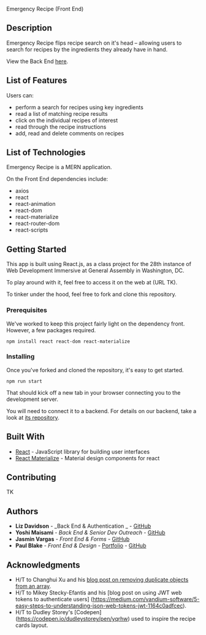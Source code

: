 Emergency Recipe (Front End)

## Description

Emergency Recipe flips recipe search on it's head – allowing users to search for recipes by the ingredients they already have in hand.

View the Back End [here](https://github.com/ldavidson45/emergency-recipe-back).

## List of Features

Users can:

- perform a search for recipes using key ingredients
- read a list of matching recipe results
- click on the individual recipes of interest
- read through the recipe instructions
- add, read and delete comments on recipes

## List of Technologies

Emergency Recipe is a MERN application.

On the Front End dependencies include:

- axios
- react
- react-animation
- react-dom
- react-materialize
- react-router-dom
- react-scripts

## Getting Started

This app is built using React.js, as a class project for the 28th instance of Web Development Immersive at General Assembly in Washington, DC.

To play around with it, feel free to access it on the web at (URL TK).

To tinker under the hood, feel free to fork and clone this repository.

### Prerequisites

We've worked to keep this project fairly light on the dependency front. However, a few packages required.

```
npm install react react-dom react-materialize
```

### Installing

Once you've forked and cloned the repository, it's easy to get started.

```
npm run start
```

That should kick off a new tab in your browser connecting you to the development server.

You will need to connect it to a backend. For details on our backend, take a look at [its repository](https://github.com/pnblake/emergency-recipe-back).

## Built With

- [React](https://reactjs.org/) - JavaScript library for building user interfaces
- [React Materialize](https://react-materialize.github.io/#/) - Material design components for react

## Contributing

<!-- Please read [CONTRIBUTING.md](https://gist.github.com/PurpleBooth/b24679402957c63ec426) for details on our code of conduct, and the process for submitting pull requests to us. -->

TK

## Authors

- **Liz Davidson** - _Back End & Authentication _ - [GitHub](<(https://github.com/ldavidson45)>)
- **Yoshi Maisami** - _Back End & Senior Dev Outreach_ - [GitHub](https://github.com/yoshimaisami)
- **Jasmin Vargas** - _Front End & Forms_ - [GitHub](https://github.com/jasvr)
- **Paul Blake** - _Front End & Design_ - [Portfolio](https://pnblake.com) - [GitHub](https://github.com/pnblake)

## Acknowledgments

- H/T to Changhui Xu and his [blog post on removing duplicate objects from an array](https://codeburst.io/javascript-array-distinct-5edc93501dc4).
- H/T to Mikey Stecky-Efantis and his [blog post on using JWT web tokens to authenticate users] (https://medium.com/vandium-software/5-easy-steps-to-understanding-json-web-tokens-jwt-1164c0adfcec).
- H/T to Dudley Storey's [Codepen] (https://codepen.io/dudleystorey/pen/yqrhw) used to inspire the recipe cards layout. 

